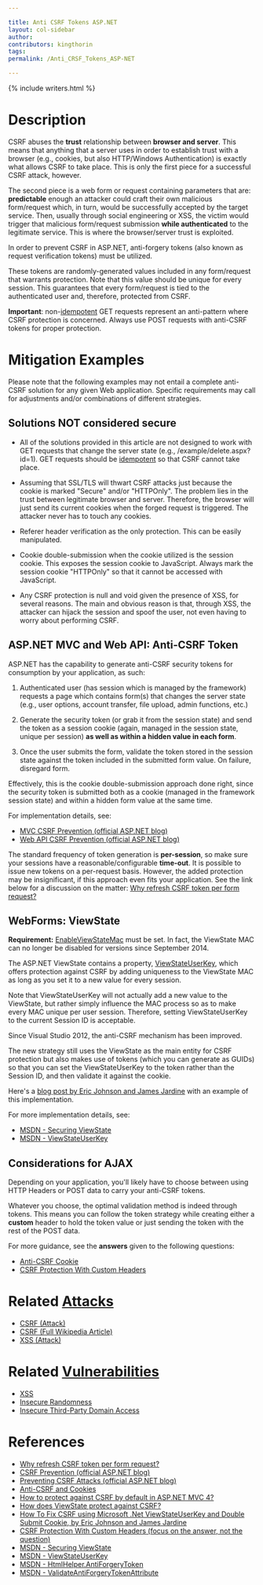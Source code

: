 ```yaml
---

title: Anti CSRF Tokens ASP.NET
layout: col-sidebar
author:
contributors: kingthorin
tags:
permalink: /Anti_CRSF_Tokens_ASP-NET

---
```


{% include writers.html %}

# Description

CSRF abuses the **trust** relationship between **browser and
server**. This means that anything that a server uses in order to
establish trust with a browser (e.g., cookies, but also HTTP/Windows
Authentication) is exactly what allows CSRF to take place. This is
only the first piece for a successful CSRF attack, however.

The second piece is a web form or request containing parameters that are:
**predictable** enough an attacker could craft their own malicious
form/request which, in turn, would be successfully accepted by the
target service. Then, usually through social engineering or XSS, the
victim would trigger that malicious form/request submission **while
authenticated** to the legitimate service. This is where the
browser/server trust is exploited.

In order to prevent CSRF in ASP.NET, anti-forgery tokens (also known as
request verification tokens) must be utilized.

These tokens are randomly-generated values included in any
form/request that warrants protection. Note that this value should be
unique for every session. This guarantees that every
form/request is tied to the authenticated user and, therefore, protected
from CSRF.

**Important**: non-[idempotent](https://www.wordnik.com/words/idempotent) GET requests
represent an anti-pattern where CSRF protection is concerned. Always use
POST requests with anti-CSRF tokens for proper protection.

# Mitigation Examples

Please note that the following examples may not entail a complete
anti-CSRF solution for any given Web application. Specific requirements
may call for adjustments and/or combinations of different strategies.

## Solutions NOT considered secure

- All of the solutions provided in this article are not designed to
work with GET requests that change the server state (e.g.,
/example/delete.aspx?id=1). GET requests should be
[idempotent](https://www.wordnik.com/words/idempotent) so that CSRF
cannot take place.

- Assuming that SSL/TLS will thwart CSRF attacks just because the
cookie is marked "Secure" and/or "HTTPOnly". The problem lies in the
trust between legitimate browser and server. Therefore, the browser will
just send its current cookies when the forged request is triggered. The
attacker never has to touch any cookies.

- Referer header verification as the only protection. This can be
easily manipulated.

- Cookie double-submission when the cookie utilized is the session
cookie. This exposes the session cookie to JavaScript. Always mark the
session cookie "HTTPOnly" so that it cannot be accessed with JavaScript.

- Any CSRF protection is null and void given the presence of XSS, for
several reasons. The main and obvious reason is that, through XSS, the
attacker can hijack the session and spoof the user, not even having to
worry about performing CSRF.

## ASP.NET MVC and Web API: Anti-CSRF Token

ASP.NET has the capability to generate anti-CSRF security tokens for
consumption by your application, as such:

1) Authenticated user (has session which is managed by the framework)
requests a page which contains form(s) that changes the server state
(e.g., user options, account transfer, file upload, admin functions,
etc.)

2) Generate the security token (or grab it from the session state) and
send the token as a session cookie (again, managed in the session state,
unique per session) **as well as within a hidden value in each form**.

3) Once the user submits the form, validate the token stored in the
session state against the token included in the submitted form value. On
failure, disregard form.

Effectively, this is the cookie double-submission approach done right,
since the security token is submitted both as a cookie (managed in the
framework session state) and within a hidden form value at the same
time.

For implementation details, see:
- [MVC CSRF Prevention (official ASP.NET blog)](http://www.asp.net/mvc/overview/security/xsrfcsrf-prevention-in-aspnet-mvc-and-web-pages)
- [Web API CSRF Prevention (official ASP.NET blog)](http://www.asp.net/web-api/overview/security/preventing-cross-site-request-forgery-%28csrf%29-attacks)

The standard frequency of token generation is **per-session**, so make
sure your sessions have a reasonable/configurable **time-out**. It is
possible to issue new tokens on a per-request basis. However, the added
protection may be insignificant, if this approach even fits your
application. See the link below for a discussion on the matter:
[Why refresh CSRF token per form request?](http://security.stackexchange.com/questions/22903/why-refresh-csrf-token-per-form-request)

## WebForms: ViewState

**Requirement:**
[EnableViewStateMac](https://msdn.microsoft.com/en-us/library/ms972969.aspx#securitybarriers_topic5)
must be set.
In fact, the ViewState MAC can no longer be disabled for versions since
September 2014.

The ASP.NET ViewState contains a property,
[ViewStateUserKey](https://msdn.microsoft.com/en-us/library/ms972969.aspx#securitybarriers_topic2),
which offers protection against CSRF by adding uniqueness to the
ViewState MAC as long as you set it to a new value for every session.

Note that ViewStateUserKey will not actually add a new value to the
ViewState, but rather simply influence the MAC process so as to make
every MAC unique per user session. Therefore, setting ViewStateUserKey
to the current Session ID is acceptable.

Since Visual Studio 2012, the anti-CSRF mechanism has been improved.

The new strategy still uses the ViewState as the main entity for CSRF
protection but also makes use of tokens (which you can generate as
GUIDs) so that you can set the ViewStateUserKey to the token rather than
the Session ID, and then validate it against the cookie.

Here's a [blog post by Eric Johnson and James Jardine](http://software-security.sans.org/developer-how-to/developer-guide-csrf)
with an example of this implementation.

For more implementation details, see:
- [MSDN - Securing ViewState](http://msdn.microsoft.com/en-us/library/ms178199%28v=vs.85%29.aspx)
- [MSDN - ViewStateUserKey](http://msdn.microsoft.com/en-us/library/ms972969.aspx#securitybarriers_topic2)

## Considerations for AJAX

Depending on your application, you'll likely have to choose between
using HTTP Headers or POST data to carry your anti-CSRF tokens.

Whatever you choose, the optimal validation method is indeed through
tokens. This means you can follow the token strategy while creating
either a **custom** header to hold the token value or just sending the
token with the rest of the POST data.

For more guidance, see the **answers** given to the following
questions:
- [Anti-CSRF Cookie](http://stackoverflow.com/questions/8253396/anti-csrf-cookie)
- [CSRF Protection With Custom Headers](http://security.stackexchange.com/questions/23371/csrf-protection-with-custom-headers-and-without-validating-token)

# Related [Attacks](https://owasp.org/www-community/attacks/)

- [CSRF (Attack)](https://owasp.org/www-community/attacks/csrf)
- [CSRF (Full Wikipedia Article)](https://en.wikipedia.org/wiki/Cross-site_request_forgery)
- [XSS (Attack)](https://owasp.org/www-community/attacks/xss/)

# Related [Vulnerabilities](https://owasp.org/www-community/vulnerabilities/)

- [XSS](https://wiki.owasp.org/index.php/Cross_Site_Scripting_Flaw)
- [Insecure Randomness](https://owasp.org/www-community/vulnerabilities/Insecure_Randomness)
- [Insecure Third-Party Domain Access](https://owasp.org/www-community/vulnerabilities/Insecure_Third_Party_Domain_Access)

# References

- [Why refresh CSRF token per form request?](http://security.stackexchange.com/questions/22903/why-refresh-csrf-token-per-form-request)
- [CSRF Prevention (official ASP.NET blog)](http://www.asp.net/mvc/overview/security/xsrfcsrf-prevention-in-aspnet-mvc-and-web-pages)
- [Preventing CSRF Attacks (official ASP.NET blog)](http://www.asp.net/web-api/overview/security/preventing-cross-site-request-forgery-%28csrf%29-attacks)
- [Anti-CSRF and Cookies](http://stackoverflow.com/questions/8253396/anti-csrf-cookie)
- [How to protect against CSRF by default in ASP.NET MVC 4?](http://stackoverflow.com/questions/9965342/how-to-protect-against-csrf-by-default-in-asp-net-mvc-4)
- [How does ViewState protect against CSRF?](http://security.stackexchange.com/questions/19152/how-does-viewstate-protect-against-csrf)
- [How To Fix CSRF using Microsoft .Net ViewStateUserKey and Double Submit Cookie, by Eric Johnson and James Jardine](http://software-security.sans.org/developer-how-to/developer-guide-csrf)
- [CSRF Protection With Custom Headers (focus on the answer, not the question)](http://security.stackexchange.com/questions/23371/csrf-protection-with-custom-headers-and-without-validating-token)
- [MSDN - Securing ViewState](http://msdn.microsoft.com/en-us/library/ms178199%28v=vs.85%29.aspx)
- [MSDN - ViewStateUserKey](http://msdn.microsoft.com/en-us/library/ms972969.aspx#securitybarriers_topic2)
- [MSDN - HtmlHelper.AntiForgeryToken](http://msdn.microsoft.com/en-us/library/dd470175%28v=vs.100%29.aspx)
- [MSDN - ValidateAntiForgeryTokenAttribute](http://msdn.microsoft.com/en-us/library/system.web.mvc.validateantiforgerytokenattribute%28v=vs.100%29.aspx)
